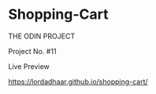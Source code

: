 # Shopping-Cart

THE ODIN PROJECT

Project No. #11

Live Preview

https://lordadhaar.github.io/shopping-cart/